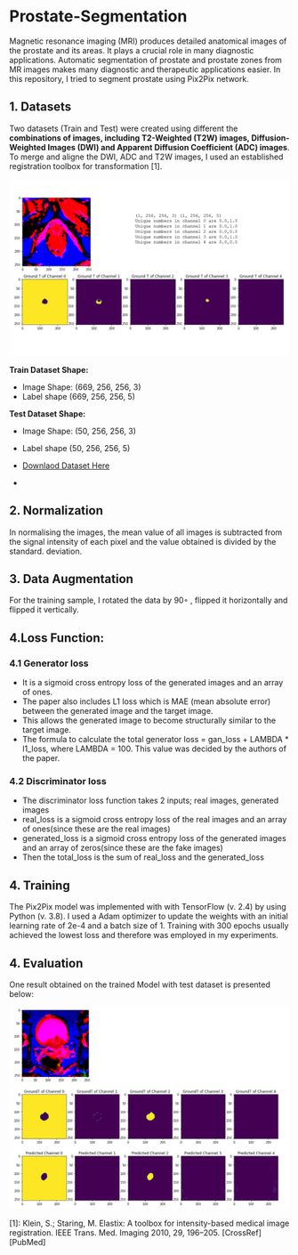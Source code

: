 # Prostate-Segmentation
Magnetic resonance imaging (MRI) produces detailed anatomical images of the prostate and its areas. It plays a crucial role in many diagnostic applications. Automatic segmentation of prostate and prostate zones from MR images makes many diagnostic and therapeutic applications easier. In this repository, I tried to segment prostate using Pix2Pix network.

## 1. Datasets 
Two datasets (Train and Test) were created using different the **combinations of images, including T2-Weighted (T2W) images, Diffusion-Weighted Images (DWI) and Apparent Diffusion Coefficient (ADC) images**. To merge and aligne the DWI, ADC and T2W images, I used an established registration toolbox for transformation [1].

![grafik](./imgs/1.PNG)


**Train Dataset Shape:**
* Image Shape: (669, 256, 256, 3)
* Label shape (669, 256, 256, 5)

**Test Dataset Shape:**
* Image Shape: (50, 256, 256, 3)
* Label shape (50, 256, 256, 5)


* [Downlaod Dataset Here](https://drive.google.com/file/d/1ow7Ikh7LRSo5C0VEF6qyhRSvZECN6j_1/view?usp=sharing)
* 
## 2. Normalization
In normalising the images, the mean value of all images is subtracted from the signal intensity of each pixel and the value obtained is divided by the standard. deviation.

## 3. Data Augmentation
For the training sample, I rotated the data by 90◦ , flipped it horizontally and flipped it vertically. 

## 4.Loss Function:

### 4.1 Generator loss

   * It is a sigmoid cross entropy loss of the generated images and an array of ones.
   * The paper also includes L1 loss which is MAE (mean absolute error) between the generated image and the target image.
   * This allows the generated image to become structurally similar to the target image.
   * The formula to calculate the total generator loss = gan_loss + LAMBDA * l1_loss, where LAMBDA = 100. This value was decided by the authors of the paper.

### 4.2 Discriminator loss

   * The discriminator loss function takes 2 inputs; real images, generated images
   * real_loss is a sigmoid cross entropy loss of the real images and an array of ones(since these are the real images)
   * generated_loss is a sigmoid cross entropy loss of the generated images and an array of zeros(since these are the fake images)
   * Then the total_loss is the sum of real_loss and the generated_loss

## 4. Training

The Pix2Pix model was implemented with with TensorFlow (v. 2.4) by using Python (v. 3.8). I used a Adam optimizer to update the weights with an initial learning rate of 2e-4 and a batch size of 1. Training with 300 epochs usually achieved the lowest loss and therefore was employed in my experiments. 
 
 ## 4. Evaluation
 
 One result obtained on the trained Model with test dataset is presented below:
 
![grafik](./imgs/2.PNG)


[1]: Klein, S.; Staring, M. Elastix: A toolbox for intensity-based medical image registration. IEEE Trans. Med. Imaging 2010, 29, 196–205.
[CrossRef] [PubMed]
